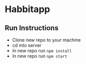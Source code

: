 # Habbitapp

## Run Instructions

- Clone new repo to your machine
- cd into server
- In new repo run `npm install`
- In new repo run `npm start`

